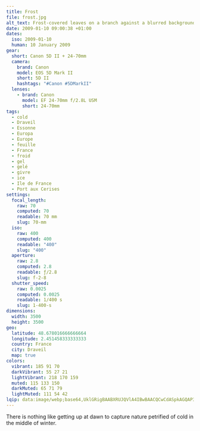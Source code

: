 ```yaml
---
title: Frost
file: frost.jpg
alt_text: Frost-covered leaves on a branch against a blurred background.
date: 2009-01-10 09:00:38 +01:00
dates:
  iso: 2009-01-10
  human: 10 January 2009
gear:
  short: Canon 5D II + 24-70mm
  camera:
    brand: Canon
    model: EOS 5D Mark II
    short: 5D II
    hashtags: "#Canon #5DMarkII"
  lenses:
    - brand: Canon
      model: EF 24-70mm f/2.8L USM
      short: 24-70mm
tags:
  - cold
  - Draveil
  - Essonne
  - Europa
  - Europe
  - feuille
  - France
  - froid
  - gel
  - gelé
  - givre
  - ice
  - Ile de France
  - Port aux Cerises
settings:
  focal_length:
    raw: 70
    computed: 70
    readable: 70 mm
    slug: 70-mm
  iso:
    raw: 400
    computed: 400
    readable: "400"
    slug: "400"
  aperture:
    raw: 2.8
    computed: 2.8
    readable: ƒ/2.8
    slug: f-2-8
  shutter_speed:
    raw: 0.0025
    computed: 0.0025
    readable: 1/400 s
    slug: 1-400-s
dimensions:
  width: 3500
  height: 3500
geo:
  latitude: 48.678016666666664
  longitude: 2.451458333333333
  country: France
  city: Draveil
  map: true
colors:
  vibrant: 185 91 70
  darkVibrant: 55 27 21
  lightVibrant: 218 170 159
  muted: 115 133 150
  darkMuted: 65 71 79
  lightMuted: 111 54 42
lqip: data:image/webp;base64,UklGRigBAABXRUJQVlA4IBwBAACQCwCdASpkAGQAP3GuzWA0uL+vJfHMM/AuCWcA1fRBA5fZ63e9GhqW9rm9cGB1tsQcZ3ElWJnWpAqleo6HrfcNEJ0NUrxXjhNnGaLACalGElyuRwPHACPApEgwAhC74mhkg59YAAD+7MYlScG+6eR2sL6im8vGLj2BENlJCaU9a1+snmFHiamd/W+CFnSOzREpOPAMn45JqJVll7DvVTcnfetp5dALprxMgknUQnoKyBC0Nnx7PprCEPiLQDWisMVLa+E/poB47yeJ3A/5a9nSL8IcymS8gWjjK7HGNHqOQecyh18aDvDNhaVTai1ap9dOOdOYDELL6g3h8pQ93LZMuKtsoYhQI6R1ykfx8TFnZyoGHj6C3nhoD8AAAA==
---
```


There is nothing like getting up at dawn to capture nature petrified of cold in the middle of winter.
